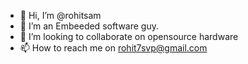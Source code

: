 - 👋 Hi, I’m @rohitsam
- 👀 I’m an Embeeded software guy.
- 💞️ I’m looking to collaborate on opensource hardware
- 📫 How to reach me on rohit7svp@gmail.com

